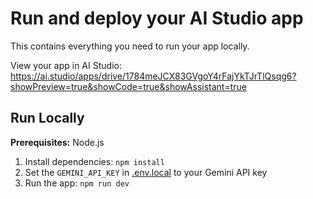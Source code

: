 # Run and deploy your AI Studio app

This contains everything you need to run your app locally.

View your app in AI Studio: https://ai.studio/apps/drive/1784meJCX83GVgoY4rFajYkTJrTlQsqg6?showPreview=true&showCode=true&showAssistant=true

## Run Locally

**Prerequisites:**  Node.js


1. Install dependencies:
   `npm install`
2. Set the `GEMINI_API_KEY` in [.env.local](.env.local) to your Gemini API key
3. Run the app:
   `npm run dev`
